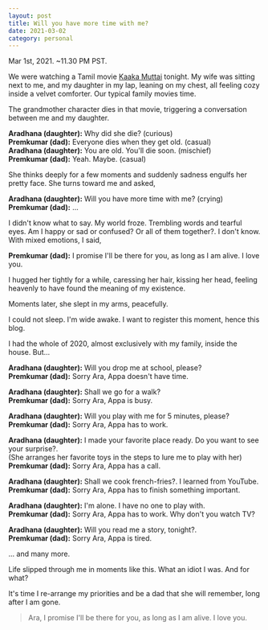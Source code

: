 ```yaml
---
layout: post
title: Will you have more time with me?
date: 2021-03-02
category: personal
---
```


Mar 1st, 2021. ~11.30 PM PST.

We were watching a Tamil movie [Kaaka Muttai](https://www.imdb.com/title/tt3973410/) tonight. My wife was sitting next to me, and my daughter in my lap, leaning on my chest, all feeling cozy inside a velvet comforter. Our typical family movies time.

The grandmother character dies in that movie, triggering a conversation between me and my daughter.

**Aradhana (daughter):** Why did she die? (curious)  
**Premkumar (dad):** Everyone dies when they get old. (casual)  
**Aradhana (daughter):** You are old. You'll die soon. (mischief)  
**Premkumar (dad):** Yeah. Maybe. (casual)  

She thinks deeply for a few moments and suddenly sadness engulfs her pretty face. She turns toward me and asked,

**Aradhana (daughter):** Will you have more time with me? (crying)  
**Premkumar (dad):** ...   

I didn't know what to say. My world froze. Trembling words and tearful eyes. Am I happy or sad or confused? Or all of them together?. I don't know. With mixed emotions, I said,

**Premkumar (dad):** I promise I'll be there for you, as long as I am alive. I love you.

I hugged her tightly for a while, caressing her hair, kissing her head, feeling heavenly to have found the meaning of my existence. 

Moments later, she slept in my arms, peacefully. 

I could not sleep. I'm wide awake. I want to register this moment, hence this blog.

I had the whole of 2020, almost exclusively with my family, inside the house. But...

**Aradhana (daughter):** Will you drop me at school, please?  
**Premkumar (dad):** Sorry Ara, Appa doesn't have time.   

**Aradhana (daughter):** Shall we go for a walk?  
**Premkumar (dad):** Sorry Ara, Appa is busy.  

**Aradhana (daughter):** Will you play with me for 5 minutes, please?  
**Premkumar (dad):** Sorry Ara, Appa has to work.  

**Aradhana (daughter):** I made your favorite place ready. Do you want to see your surprise?.  
(She arranges her favorite toys in the steps to lure me to play with her)  
**Premkumar (dad):** Sorry Ara, Appa has a call.  

**Aradhana (daughter):** Shall we cook french-fries?. I learned from YouTube.  
**Premkumar (dad):** Sorry Ara, Appa has to finish something important.  

**Aradhana (daughter):** I'm alone. I have no one to play with.  
**Premkumar (dad):** Sorry Ara, Appa has to work. Why don't you watch TV?  

**Aradhana (daughter):** Will you read me a story, tonight?.  
**Premkumar (dad):** Sorry Ara, Appa is tired.  

... and many more.

Life slipped through me in moments like this. What an idiot I was. And for what?

It's time I re-arrange my priorities and be a dad that she will remember, long after I am gone.

> Ara, I promise I'll be there for you, as long as I am alive.  I love you.

